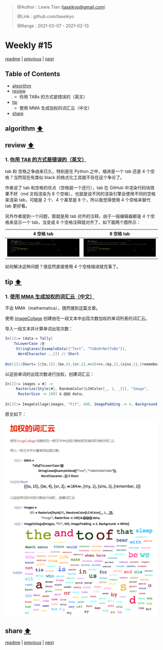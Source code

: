 > @Author  : Lewis Tian (taseikyo@gmail.com)
>
> @Link    : github.com/taseikyo
>
> @Range   : 2021-02-07 - 2021-02-13

# Weekly #15

[readme](../README.md) | [previous](202102W1.md) | [next](202102W3.md)

## Table of Contents

- [algorithm](#algorithm-)
- [review](#review-)
	- 你用 TABs 的方式是错误的（英文）
- [tip](#tip-)
	- 使用 MMA 生成加权的词汇云（中文）
- [share](#share-)

## algorithm [⬆](#weekly-15)

## review [⬆](#weekly-15)

### 1. [你用 TAB 的方式是错误的（英文）](https://anadoxin.org/blog/youre-using-tabs-in-a-wrong-way.html)

tab 和 空格之争由来已久，特别是在 Python 之中，缩进是一个 tab 还是 4 个空格？当然现在有类似 black 的格式化工具就不存在这个争论了。

作者说了 tab 和空格的优点（空格就一个还行），tab 在 GitHub 中渲染代码块效果不好（md 文档渲染为 8 个空格），也就是说不同的渲染引擎会使用不同的空格来渲染 tab，可能是 2 个、4 个甚至是 8 个，所以我觉得使用 4 个空格来替代 tab 更好看。

另外作者提到一个问题，那就是用 tab 对齐的注释，由于一般编辑器都是 4 个空格来显示一个 tab，当变成 8 个空格注释就对齐了，如下面两个图所示：

| 4 空格 tab | 8 空格 tab |
|-|-|
| <img src="../images/2021/02/tabs_03.png"> | <img src="../images/2021/02/tabs_04.png"> |

如何解决这种问题？很显然直接使用 4 个空格缩进就完事了。

## tip [⬆](#weekly-15)

### 1. [使用 MMA 生成加权的词汇云（中文）](https://www.wolfram.com/mathematica/new-in-10/enhanced-image-processing/weighted-word-cloud.html)

不会 MMA（mathematica），偶然搜到这篇文章。

使用 [ImageCollage](http://reference.wolfram.com/language/ref/ImageCollage.html) 创建由在一段文本中出现次数加权的单词列表的词汇云。

导入一段文本并计算单词出现次数：

```Mathematica
In[1]:= (data = Tally[
    ToLowerCase /@ 
     StringCases[ExampleData[{"Text", "ToBeOrNotToBe"}], 
      WordCharacter ..]]) // Short

Out[1]//Short= {{to,15},{be,4},{or,2},<<164>>,{my,1},{sins,1},{remember,1}}
```

以这些单词的出现次数进行加权，创建词汇云：

```Mathematica
In[2]:= images = #2 -> 
     Rasterize[Style[#1, RandomColor[LCHColor[_, 1, _]]], "Image", 
      RasterSize -> 100] & @@@ data;

In[3]:= ImageCollage[images, "Fit", 400, ImagePadding -> 4, Background -> White]
```

原文如下：

![](../images/2021/02/20210204172203.png)

## share [⬆](#weekly-15)

[readme](../README.md) | [previous](202102W1.md) | [next](202102W3.md)
